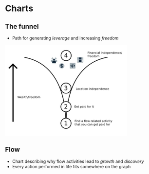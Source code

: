 # Charts

## The funnel

- Path for generating *leverage* and increasing *freedom*

<img src="./funnel_chart.jpg" alt="drawing" width="400"/>

## Flow

- Chart describing why flow activities lead to *growth* and *discovery*
- Every action performed in life fits somewhere on the graph
